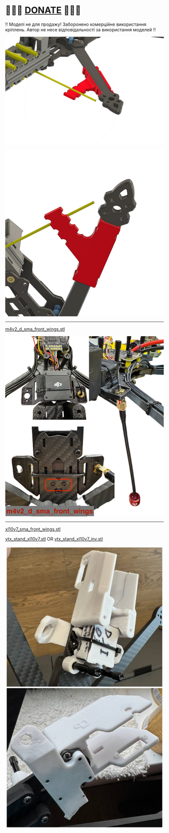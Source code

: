 
# 🍩🍩🍩 [DONATE](https://send.monobank.ua/jar/8GPxyGjM8E) 🍩🍩🍩

‼️ Моделі не для продажу! Заборонено комерційне використання кріплень. Автор не несе відповідальності за використання моделей ‼️

![](/FPV_ANT_mount/1.jpg)

![](/FPV_ANT_mount/2.jpg)

---

[m4v2_d_sma_front_wings.stl](/FPV_ANT_mount/m4v2_d_sma_front_wings.stl)

![](/FPV_ANT_mount/sma_wings.png)


---

[xl10v7_sma_front_wings.stl](/FPV_ANT_mount/xl10v7_sma_front_wings.stl)

[vtx_stand_xl10v7.stl](/FPV_CAMERA_MOUNT/vtx_stand_xl10v7.stl) OR [vtx_stand_xl10v7_inv.stl](/FPV_CAMERA_MOUNT/vtx_stand_xl10v7_inv.stl) 


![](/FPV_ANT_mount/xl10v7.png)

